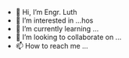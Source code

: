 - 👋 Hi, I’m Engr. Luth
- 👀 I’m interested in ...hos
- 🌱 I’m currently learning ...
- 💞️ I’m looking to collaborate on ...
- 📫 How to reach me ...

<!---
luthfyna/luthfyna is a ✨ special ✨ repository because its `README.md` (this file) appears on your GitHub profile.
You can click the Preview link to take a look at your changes.
--->
